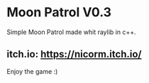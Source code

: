 # Moon Patrol V0.3
Simple Moon Patrol made whit raylib in c++.

## itch.io: https://nicorm.itch.io/

Enjoy the game :) 
